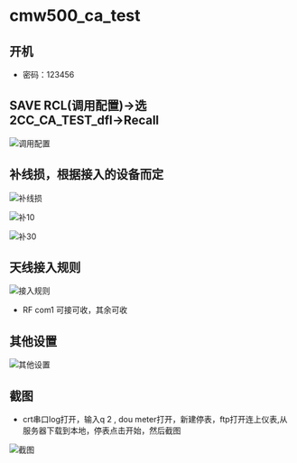 # cmw500_ca_test

## 开机

- 密码：123456

## SAVE RCL(调用配置)→选2CC_CA_TEST_dfl→Recall

![调用配置](/worknote/img/1.png)

## 补线损，根据接入的设备而定

![补线损](worknote/img/2.png)

![补10](worknote/img/3.png)

![补30](worknote/img/4.png)

## 天线接入规则

![接入规则](worknote/img/5.png)

- RF com1 可接可收，其余可收
  
## 其他设置

![其他设置](/worknote/img/6.png)

## 截图

- crt串口log打开，输入q 2 ,  dou meter打开，新建停表，ftp打开连上仪表,从服务器下载到本地，停表点击开始，然后截图
  
![截图](worknote/img/7.png)
